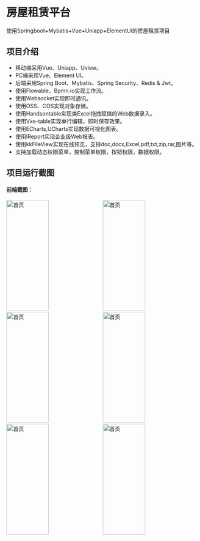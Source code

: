 # 房屋租赁平台
使用Springboot+Mybatis+Vue+Uniapp+ElementUI的房屋租赁项目

## 项目介绍
- 移动端采用Vue、Uniapp、Uview。
- PC端采用Vue、Element UI。
- 后端采用Spring Boot、Mybatis、Spring Security、Redis & Jwt。
- 使用Flowable、Bpmn.io实现工作流。
- 使用Websocket实现即时通讯。
- 使用OSS、COS实现对象存储。
- 使用Handsontable实现类Excel拖拽赋值的Web数据录入。
- 使用Vxe-table实现单行编辑，即时保存效果。
- 使用ECharts,UCharts实现数据可视化图表。
- 使用IReport实现企业级Web报表。
- 使用kkFileView实现在线预览，支持doc,docx,Excel,pdf,txt,zip,rar,图片等。
- 支持加载动态权限菜单，控制菜单权限，按钮权限，数据权限。
  
## 项目运行截图
####  前端截图：

<img src="https://img1.imgtp.com/2023/09/09/oUe8OPTQ.png" alt="首页" width="47%" height="290">&nbsp;&nbsp;&nbsp;&nbsp;<img src="https://img1.imgtp.com/2023/09/09/LUvld6ft.png" alt="首页" width="47%" height="290">
<img src="https://img1.imgtp.com/2023/09/09/x2jy2Qzt.png" alt="首页" width="47%" height="290">&nbsp;&nbsp;&nbsp;&nbsp;<img src="https://img1.imgtp.com/2023/09/09/zf5NMfdY.png" alt="首页" width="47%" height="290">
<img src="https://img1.imgtp.com/2023/09/09/jWoF4iPm.png" alt="首页" width="47%" height="290">&nbsp;&nbsp;&nbsp;&nbsp;<img src="https://img1.imgtp.com/2023/09/09/b6aXipGG.png" alt="首页" width="47%" height="290">





